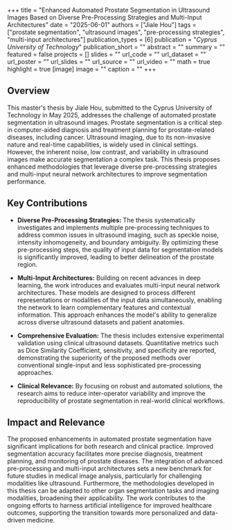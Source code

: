 +++
title = "Enhanced Automated Prostate Segmentation in Ultrasound Images Based on Diverse Pre-Processing Strategies and Multi-Input Architectures"
date = "2025-06-01"
authors = ["Jiale Hou"]
tags = ["prostate segmentation", "ultrasound images", "pre-processing strategies", "multi-input architectures"]
publication_types = [6]
publication = "_Cyprus University of Technology_"
publication_short = ""
abstract = ""
summary = ""
featured = false
projects = []
slides = ""
url_code = ""
url_dataset = ""
url_poster = ""
url_slides = ""
url_source = ""
url_video = ""
math = true
highlight = true
[image]
image = ""
caption = ""
+++

## Overview

This master's thesis by Jiale Hou, submitted to the Cyprus University of Technology in May 2025, addresses the challenge of automated prostate segmentation in ultrasound images. Prostate segmentation is a critical step in computer-aided diagnosis and treatment planning for prostate-related diseases, including cancer. Ultrasound imaging, due to its non-invasive nature and real-time capabilities, is widely used in clinical settings. However, the inherent noise, low contrast, and variability in ultrasound images make accurate segmentation a complex task. This thesis proposes enhanced methodologies that leverage diverse pre-processing strategies and multi-input neural network architectures to improve segmentation performance.

## Key Contributions

- **Diverse Pre-Processing Strategies:** The thesis systematically investigates and implements multiple pre-processing techniques to address common issues in ultrasound imaging, such as speckle noise, intensity inhomogeneity, and boundary ambiguity. By optimizing these pre-processing steps, the quality of input data for segmentation models is significantly improved, leading to better delineation of the prostate region.

- **Multi-Input Architectures:** Building on recent advances in deep learning, the work introduces and evaluates multi-input neural network architectures. These models are designed to process different representations or modalities of the input data simultaneously, enabling the network to learn complementary features and contextual information. This approach enhances the model's ability to generalize across diverse ultrasound datasets and patient anatomies.

- **Comprehensive Evaluation:** The thesis includes extensive experimental validation using clinical ultrasound datasets. Quantitative metrics such as Dice Similarity Coefficient, sensitivity, and specificity are reported, demonstrating the superiority of the proposed methods over conventional single-input and less sophisticated pre-processing approaches.

- **Clinical Relevance:** By focusing on robust and automated solutions, the research aims to reduce inter-operator variability and improve the reproducibility of prostate segmentation in real-world clinical workflows.

## Impact and Relevance

The proposed enhancements in automated prostate segmentation have significant implications for both research and clinical practice. Improved segmentation accuracy facilitates more precise diagnosis, treatment planning, and monitoring of prostate diseases. The integration of advanced pre-processing and multi-input architectures sets a new benchmark for future studies in medical image analysis, particularly for challenging modalities like ultrasound. Furthermore, the methodologies developed in this thesis can be adapted to other organ segmentation tasks and imaging modalities, broadening their applicability. The work contributes to the ongoing efforts to harness artificial intelligence for improved healthcare outcomes, supporting the transition towards more personalized and data-driven medicine.
